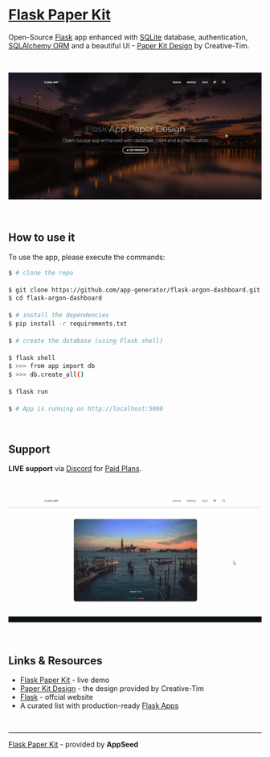 # [Flask Paper Kit](https://flask-paper-kit.appseed.us/)

Open-Source [Flask](https://palletsprojects.com/p/flask/) app enhanced with [SQLite](https://www.sqlite.org/index.html) database, authentication, [SQLAlchemy ORM](https://www.sqlalchemy.org/) and a beautiful UI - [Paper Kit Design](https://www.creative-tim.com/product/paper-kit) by Creative-Tim.

<br />

![Flask Paper Kit - Gif animated intro.](https://github.com/app-generator/static/blob/master/products/flask-paper-kit-intro.gif?raw=true)

<br />

## How to use it

To use the app, please execute the commands:

```bash
$ # clone the repo

$ git clone https://github.com/app-generator/flask-argon-dashboard.git
$ cd flask-argon-dashboard

$ # install the dependencies
$ pip install -r requirements.txt

$ # create the database (using Flask shell)

$ flask shell
$ >>> from app import db
$ >>> db.create_all()

$ flask run

$ # App is running on http://localhost:5000 
```

<br />

## Support

**LIVE support** via [Discord](https://discord.gg/fZC6hup) for [Paid Plans](https://appseed.us/pricing).

<br />

![Flask Paper Kit - Gif animated intro.](https://raw.githubusercontent.com/app-generator/static/master/products/flask-paper-kit-pages-intro.gif)

<br />

## Links & Resources

- [Flask Paper Kit](https://github.com/app-generator/flask-paper-kit) - live demo
- [Paper Kit Design](https://www.creative-tim.com/product/paper-kit) - the design provided by Creative-Tim 
- [Flask](https://palletsprojects.com/p/flask/) - offcial website
- A curated list with production-ready [Flask Apps](https://appseed.us/apps/flask-apps)

<br />

---
[Flask Paper Kit](https://flask-paper-kit.appseed.us/) - provided by **AppSeed**
